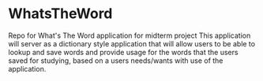 # WhatsTheWord
Repo for What's The Word application for midterm project
This application will server as a dictionary style application that will allow users to be able to lookup and save words and provide usage
for the words that the users saved for studying, based on a users needs/wants with use of the application.
